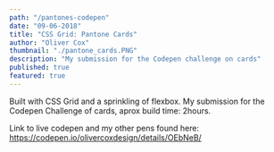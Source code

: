 ```yaml
---
path: "/pantones-codepen"
date: "09-06-2018"
title: "CSS Grid: Pantone Cards"
author: "Oliver Cox"
thumbnail: "./pantone_cards.PNG"
description: "My submission for the Codepen challenge on cards"
published: true
featured: true
---
```


Built with CSS Grid and a sprinkling of flexbox. My submission for the Codepen Challenge of cards, aprox build time: 2hours.

Link to live codepen and my other pens found here: <https://codepen.io/olivercoxdesign/details/OEbNeB/>